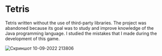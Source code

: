 # Tetris

Tetris written without the use of third-party libraries. The project was abandoned because its goal was to study and improve knowledge of the Java programming language. I studied the mistakes that I made during the development of this game.

![Скриншот 10-09-2022 213806](https://user-images.githubusercontent.com/71791516/189497193-bc73a516-eadb-4a1b-95ea-9d294dee0c96.jpg)
